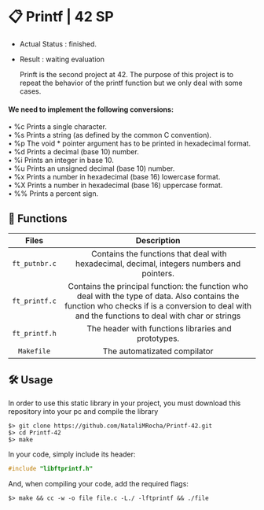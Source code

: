 # :clipboard: Printf | 42 SP
- Actual Status : finished.
- Result        : waiting evaluation
  
  Prinft is the second project at 42.
The purpose of this project is to repeat the behavior of the printf function but we only deal with some cases.

#### We need to implement the following conversions:

• %c Prints a single character.  
• %s Prints a string (as defined by the common C convention).  
• %p The void * pointer argument has to be printed in hexadecimal format.  
• %d Prints a decimal (base 10) number.  
• %i Prints an integer in base 10.  
• %u Prints an unsigned decimal (base 10) number.  
• %x Prints a number in hexadecimal (base 16) lowercase format.  
• %X Prints a number in hexadecimal (base 16) uppercase format.  
• %% Prints a percent sign.  

## 📝 Functions

| Files | Description |
| :------: | :---------: |
| ``ft_putnbr.c`` | Contains the functions that deal with hexadecimal, decimal, integers numbers and pointers. |
| ``ft_printf.c`` | Contains the principal function: the function who deal with the type of data. Also contains the function who checks if is a conversion to deal with and the functions to deal with char or strings|
| ``ft_printf.h`` | The header with functions libraries and prototypes. |
| ``Makefile`` | The automatizated compilator|


## 🛠️ Usage

In order to use this static library in your project, you must download this repository into your pc and compile the library

``` shell
$> git clone https://github.com/NataliMRocha/Printf-42.git
$> cd Printf-42
$> make
```

In your code, simply include its header:

``` C
#include "libftprintf.h"
```
And, when compiling your code, add the required flags:

``` shell
$> make && cc -w -o file file.c -L./ -lftprintf && ./file
```

